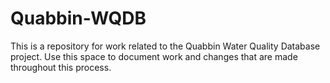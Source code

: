 # Quabbin-WQDB
This is a repository for work related to the Quabbin Water Quality Database project.
Use this space to document work and changes that are made throughout this process.
